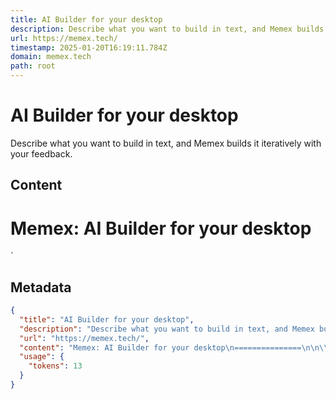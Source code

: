 ```yaml
---
title: AI Builder for your desktop
description: Describe what you want to build in text, and Memex builds it iteratively with your feedback.
url: https://memex.tech/
timestamp: 2025-01-20T16:19:11.784Z
domain: memex.tech
path: root
---
```


# AI Builder for your desktop


Describe what you want to build in text, and Memex builds it iteratively with your feedback.


## Content

Memex: AI Builder for your desktop
===============

\`

## Metadata

```json
{
  "title": "AI Builder for your desktop",
  "description": "Describe what you want to build in text, and Memex builds it iteratively with your feedback.",
  "url": "https://memex.tech/",
  "content": "Memex: AI Builder for your desktop\n===============\n\n\\`",
  "usage": {
    "tokens": 13
  }
}
```

